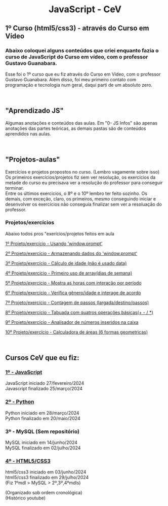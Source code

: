 <h1 align="center">JavaScript - CeV</h1>
<h2>1º Curso (html5/css3) - através do Curso em Vídeo</h2>
<h3>Abaixo coloquei alguns conteúdos que criei enquanto fazia o curso de JavaScript do Curso em vídeo, com o professor Gustavo Guanabara.</h3>

<p>Esse foi o 1º curso que eu fiz através do Curso em Vídeo, com o professor Gustavo Guanabara. Além disso, foi meu primeiro contato com programação e tecnologia num geral, daqui parti de um absoluto zero.</p>
<br>

<h2>"Aprendizado JS"</h2>
<p>Algumas anotações e conteúdos das aulas. Em "0- JS Infos" são apenas anotações das partes teóricas, as demais pastas são de conteúdos aprendidos nas aulas.</p>
<br>

<h2>"Projetos-aulas"</h2>
<p>Exercícios e projetos propostos no curso. (Lembro vagamente sobre isso) Os primeiros exercícios/projetos fiz sem ver resolução, os exercícios da metade do curso eu precisava ver a resolução do professor para conseguir terminar.<br>
Entre os últimos exercícios, o 8º e o 10º lembro ter feito sozinho. Os demais, com exceção, claro, os primeiros, mesmo conseguindo iniciar e desenvolver os exercícios não conseguia finalizar sem ver a resoluação do professor.</p>

<h3>Projetos/exercícios</h3>
<p>Abaixo todos pros "exerícios/projetos feitos em aula</p>
<p><a href="https://marcos-grando.github.io/JavaScript-CeV/Projetos-aulas/tb1/">1º Projeto/exercício - Usando 'window.prompt'</a></p>
<p><a href="https://marcos-grando.github.io/JavaScript-CeV/Projetos-aulas/tb2/">2º Projeto/exercício - Armazenando dados do 'window.prompt'</a></p>
<p><a href="https://marcos-grando.github.io/JavaScript-CeV/Projetos-aulas/tb3/">3º Projeto/exercício - Cálculo de idade (não é usado data)</a></p>
<p><a href="https://marcos-grando.github.io/JavaScript-CeV/Projetos-aulas/tb4/">4º Projeto/exercício - Primeiro uso de array(dias de semana)</a></p>
<p><a href="https://marcos-grando.github.io/JavaScript-CeV/Projetos-aulas/tb5/">5º Projeto/exercício - Mostra as horas com interação por período</a></p>
<p><a href="https://marcos-grando.github.io/JavaScript-CeV/Projetos-aulas/tb6/">6º Projeto/exercício - Verifica gênero/idade e interage de acordo</a></p>
<p><a href="https://marcos-grando.github.io/JavaScript-CeV/Projetos-aulas/tb7/">7º Projeto/exercício - Contagem de passos (largada/destino/passos)</a></p>
<p><a href="https://marcos-grando.github.io/JavaScript-CeV/Projetos-aulas/tb8/">8º Projeto/exercício - Tabuada com quatros operações básicas(+ - / *)</a></p>
<p><a href="https://marcos-grando.github.io/JavaScript-CeV/Projetos-aulas/tb9/">9º Projeto/exercício - Analisador de números inseridos na caixa</a></p>
<p><a href="https://marcos-grando.github.io/JavaScript-CeV/Projetos-aulas/tb10/">10º Projeto/exercício - Calculadora de áreas (6 formas geometricas)</a></p>
<br>


<h2>Cursos CeV que eu fiz:</h2>

<h3><a href="https://github.com/marcos-grando/JavaScript-CeV">1º - JavaScript</a></h3>
<p>JavaScript iniciado 27/fevereiro/2024<br>
Javascript finalizado 25/março/2024</p>

<h3><a href="https://github.com/marcos-grando/Python-CeV">2º - Python</a></h3>
<p>Python iniciado em 28/março/2024<br>
Python finalizado em 20/maio/2024</p>

<h3>3º - MySQL (Sem repositório)</h3>
<p>MySQL iniciado em 14/junho/2024<br>
MySQL finalizado em 02/julho/2024</p>

<h3><a href="https://github.com/marcos-grando/HTML-CSS-CeV">4º - HTML5/CSS3</a></h3>
<p>html5/css3 iniciado em 03/junho/2024<br>
html5/css3 finalizado em 29/julho/2024<br>
(Fiz 1ºmdl > MySQL > 2º,3º,4ºmdls)</p>

<p>(Organizado sob ordem cronológica)<br>(Histórico youtube)</p>

